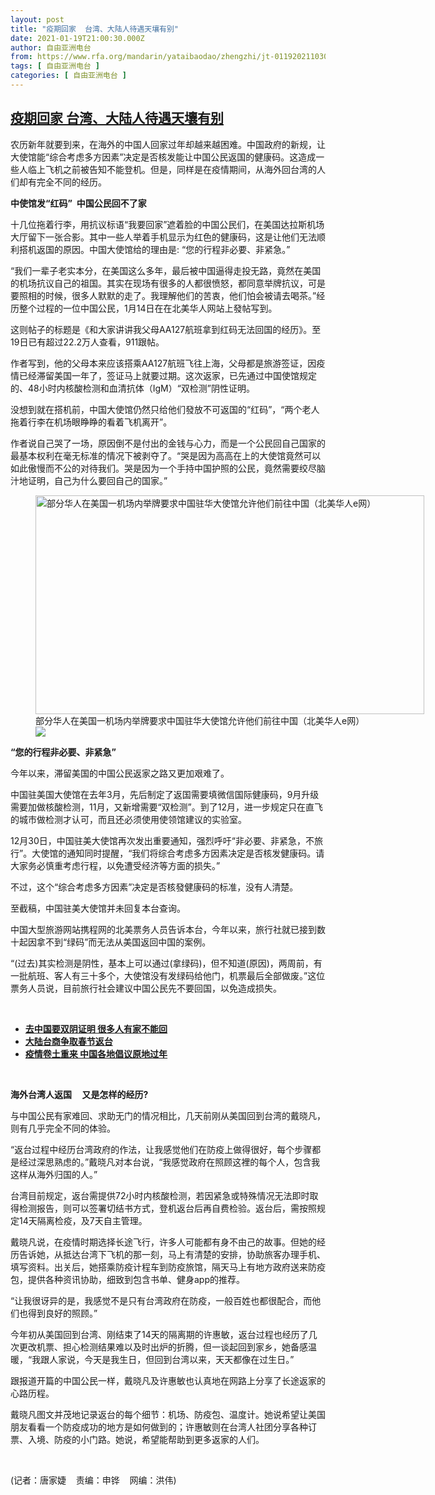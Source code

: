 ```yaml
---
layout: post
title: "疫期回家  台湾、大陆人待遇天壤有别"
date: 2021-01-19T21:00:30.000Z
author: 自由亚洲电台
from: https://www.rfa.org/mandarin/yataibaodao/zhengzhi/jt-01192021103009.html
tags: [ 自由亚洲电台 ]
categories: [ 自由亚洲电台 ]
---
```

<!--1611090030000-->
[疫期回家  台湾、大陆人待遇天壤有别](https://www.rfa.org/mandarin/yataibaodao/zhengzhi/jt-01192021103009.html)
------

<div>
<p></p><p>农历新年就要到来，在海外的中国人回家过年却越来越困难。中国政府的新规，让大使馆能“综合考虑多方因素”决定是否核发能让中国公民返国的健康码。这造成一些人临上飞机之前被告知不能登机。但是，同样是在疫情期间，从海外回台湾的人们却有完全不同的经历。</p><p><strong><span>中使馆发“红码”</span>  <span>中国公民回不了家</span></strong></p><p>十几位拖着行李，用抗议标语“我要回家”遮着脸的中国公民们，在美国达拉斯机场大厅留下一张合影。其中一些人举着手机显示为红色的健康码，这是让他们无法顺利搭机返国的原因。中国大使馆给的理由是: “您的行程非必要、非紧急。”</p><p>“我们一辈子老实本分，在美国这么多年，最后被中国逼得走投无路，竟然在美国的机场抗议自己的祖国。其实在现场有很多的人都很愤怒，都同意举牌抗议，可是要照相的时候，很多人默默的走了。我理解他们的苦衷，他们怕会被请去喝茶。”经历整个过程的一位中国公民，1月14日在在北美华人网站上發帖写到。</p><p>这则帖子的标题是《和大家讲讲我父母AA127航班拿到红码无法回国的经历》。至19日已有超过22.2万人查看，911跟帖。</p><p>作者写到，他的父母本来应该搭乘AA127航班飞往上海，父母都是旅游签证，因疫情已经滞留美国一年了，签证马上就要过期。这次返家，已先通过中国使馆规定的、48小时内核酸检测和血清抗体（IgM）“双检测”阴性证明。</p><p>没想到就在搭机前，中国大使馆仍然只给他们發放不可返国的“红码”，“两个老人拖着行李在机场眼睁睁的看着飞机离开”。</p><p>作者说自己哭了一场，原因倒不是付出的金钱与心力，而是一个公民回自己国家的最基本权利在毫无标准的情况下被剥夺了。“哭是因为高高在上的大使馆竟然可以如此傲慢而不公的对待我们。哭是因为一个手持中国护照的公民，竟然需要绞尽脑汁地证明，自己为什么要回自己的国家。”</p><p><figure class="image-richtext image-inline captioned" style="width:622px;"><img alt="部分华人在美国一机场内举牌要求中国驻华大使馆允许他们前往中国（北美华人e网）" height="350" src="https://www.rfa.org/mandarin/yataibaodao/zhengzhi/jt-01192021103009.html/jt0119d.jpg/@@images/78c9a196-66fb-45c4-b499-4d81c120035e.jpeg" title="jt0119d.jpg" width="622"/><figcaption class="image-caption">部分华人在美国一机场内举牌要求中国驻华大使馆允许他们前往中国（北美华人e网）</figcaption><small></small><div id="zoomattribute"><a data-caption="部分华人在美国一机场内举牌要求中国驻华大使馆允许他们前往中国（北美华人e网）" data-fancybox="" href="https://www.rfa.org/mandarin/yataibaodao/zhengzhi/jt-01192021103009.html/jt0119d.jpg" id="single_image" title="部分华人在美国一机场内举牌要求中国驻华大使馆允许他们前往中国（北美华人e网）"><img src="/++plone++rfa-resources/img/icon-zoom.png"/></a></div></figure></p><p><strong>“</strong><strong>您的行程非必要、非紧急”</strong></p><p>今年以来，滞留美国的中国公民返家之路又更加艰难了。</p><p>中国驻美国大使馆在去年3月，先后制定了返国需要填微信国际健康码，9月升级需要加做核酸检测，11月，又新增需要“双检测”。到了12月，进一步规定只在直飞的城市做检测才认可，而且还必须使用使领馆建议的实验室。</p><p>12月30日，中国驻美大使馆再次发出重要通知，强烈呼吁“非必要、非紧急，不旅行”。大使馆的通知同时提醒，“我们将综合考虑多方因素决定是否核发健康码。请大家务必慎重考虑行程，以免遭受经济等方面的损失。”</p><p>不过，这个“综合考虑多方因素”决定是否核發健康码的标准，没有人清楚。</p><p>至截稿，中国驻美大使馆并未回复本台查询。</p><p>中国大型旅游网站携程网的北美票务人员告诉本台，今年以来，旅行社就已接到数十起因拿不到“绿码”而无法从美国返回中国的案例。</p><p>“(过去)其实检测是阴性，基本上可以通过(拿绿码)，但不知道(<span>原因</span>)<span>，</span>两周前，有一批航班、客人有三十多个，大使馆没有发绿码给他门，机票最后全部做废。”这位票务人员说，目前旅行社会建议中国公民先不要回国，以免造成损失。</p><p><br/></p><ul><li><a href="https://www.rfa.org/mandarin/yataibaodao/huanjing/bx-11022020111156.html"><strong>去中国要双阴证明 很多人有家不能回</strong></a></li><li><strong><a href="https://www.rfa.org/mandarin/yataibaodao/gangtai/hx2-11192020095141.html">大陆台商争取春节返台</a></strong></li><li><strong><a href="https://www.rfa.org/mandarin/yataibaodao/shehui/gf-01072021062402.html">疫情卷土重来 中国各地倡议原地过年</a></strong></li></ul><p><br/></p><p><strong>海外台湾人返国</strong><strong>     </strong><strong>又是怎样的经历</strong><strong>?</strong></p><p>与中国公民有家难回、求助无门的情况相比，几天前刚从美国回到台湾的戴晓凡，则有几乎完全不同的体验。</p><p>“返台过程中经历台湾政府的作法，让我感觉他们在防疫上做得很好，每个步骤都是经过深思熟虑的。”戴晓凡对本台说，“我感觉政府在照顾这裡的每个人，包含我这样从海外归国的人。”</p><p>台湾目前规定，返台需提供72小时内核酸检测，若因紧急或特殊情况无法即时取得检测报告，则可以签署切结书方式，登机返台后再自费检验。返台后，需按照规定14天隔离检疫，及7<span>天自主管理。</span></p><p>戴晓凡说，在疫情时期选择长途飞行，许多人可能都有身不由己的故事。但她的经历告诉她，从抵达台湾下飞机的那一刻，马上有清楚的安排，协助旅客办理手机、填写资料。出关后，她搭乘防疫计程车到防疫旅馆，隔天马上有地方政府送来防疫包，提供各种资讯协助，细致到包含书单、健身app<span>的推荐</span>。</p><p>“让我很讶异的是，我感觉不是只有台湾政府在防疫，一般百姓也都很配合，而他们也得到良好的照顾。”</p><p>今年初从美国回到台湾、刚结束了14天的隔离期的许惠敏，返台过程也经历了几次更改机票、担心检测结果难以及时出炉的折腾，但一谈起回到家乡，她备感温暖，“我跟人家说，今天是我生日，但回到台湾以来，天天都像在过生日。”</p><p>跟报道开篇的中国公民一样，戴晓凡及许惠敏也认真地在网路上分享了长途返家的心路历程。</p><p>戴晓凡图文并茂地记录返台的每个细节：机场、防疫包、温度计。她说希望让美国朋友看看一个防疫成功的地方是如何做到的；许惠敏则在台湾人社团分享各种订票、入境、防疫的小门路。她说，希望能帮助到更多返家的人们。</p><p><br/></p><p>(记者：唐家婕    责编：申铧    网编：洪伟)</p>
</div>
